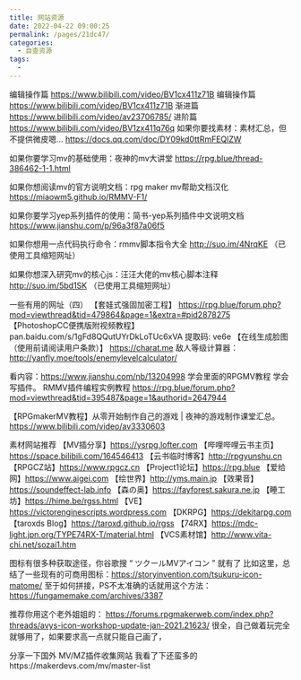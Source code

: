 ```yaml
---
title: 网站资源
date: 2022-04-22 09:00:25
permalink: /pages/21dc47/
categories: 
  - 自查资源
tags: 
  - 
---
```


编辑操作篇 https://www.bilibili.com/video/BV1cx411z71B
编辑操作篇 https://www.bilibili.com/video/BV1cx411z71B
渐进篇  https://www.bilibili.com/video/av23706785/
进阶篇 https://www.bilibili.com/video/BV1zx411q76q
如果你要找素材：素材汇总，但不提供微皮嗯…
https://docs.qq.com/doc/DY09kd0ttRmFEQlZW

如果你要学习mv的基础使用：夜神的mv大讲堂
https://rpg.blue/thread-386462-1-1.html

如果你想阅读mv的官方说明文档：rpg maker mv帮助文档汉化
https://miaowm5.github.io/RMMV-F1/

如果你要学习yep系列插件的使用：简书-yep系列插件中文说明文档
https://www.jianshu.com/p/96a3f87a06f5

如果你想用一点代码执行命令：rmmv脚本指令大全
http://suo.im/4NrqKE
（已使用工具缩短网址）

如果你想深入研究mv的核心js：汪汪大佬的mv核心脚本注释
http://suo.im/5bd1SK
（已使用工具缩短网址）

一些有用的网址（四）
【套娃式强固加密工程】
https://rpg.blue/forum.php?mod=viewthread&tid=479864&page=1&extra=#pid2878275
【PhotoshopCC便携版附视频教程】
pan.baidu.com/s/1gFd8QQutUYrDkLoTUc6xVA 提取码: ve6e 
【在线生成脸图（使用前请阅读用户条款）】
https://charat.me
敌人等级计算器：
http://yanfly.moe/tools/enemylevelcalculator/


看内容：https://www.jianshu.com/nb/13204998 学会里面的RPGMV教程 学会写插件。
RMMV插件编程实例教程
https://rpg.blue/forum.php?mod=viewthread&tid=395487&page=1&authorid=2647944

【RPGmakerMV教程】从零开始制作自己的游戏 | 夜神的游戏制作课堂汇总。
https://www.bilibili.com/video/av3330603

素材网站推荐
【MV插分享】https://ysrpg.lofter.com
【哔哩哔哩云书主页】https://space.bilibili.com/164546413
【云书临时博客】http://rpgyunshu.cn
【RPGCZ站】https://www.rpgcz.cn
【Project1论坛】https://rpg.blue
【爱给网】https://www.aigei.com
【绘世界】http://yms.main.jp
【效果音】https://soundeffect-lab.info
【森の奥】https://fayforest.sakura.ne.jp
【睡工坊】https://hime.be/rgss.html
【VE】https://victorenginescripts.wordpress.com
【DKRPG】https://dekitarpg.com
【taroxds Blog】https://taroxd.github.io/rgss
【74RX】https://mdc-light.jpn.org/TYPE74RX-T/material.html
【VCS素材馆】http://www.vita-chi.net/sozai1.htm

图标有很多种获取途径，你谷歌搜 “ ツクールMVアイコン ” 就有了
比如这里，总结了一些现有的可商用图标：https://storyinvention.com/tsukuru-icon-matome/
至于如何拼接，PS不太准确的话就用这个方法：https://fungamemake.com/archives/3387

推荐你用这个老外姐姐的：
https://forums.rpgmakerweb.com/index.php?threads/avys-icon-workshop-update-jan-2021.21623/
很全，自己做着玩完全就够用了，如果要求高一点就只能自己画了，


分享一下国外 MV/MZ插件收集网站 我看了下还蛮多的https://makerdevs.com/mv/master-list

